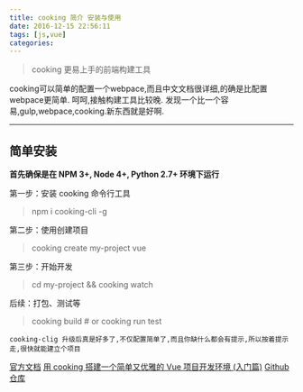 ```yaml
---
title: cooking 简介 安装与使用
date: 2016-12-15 22:56:11
tags: [js,vue]
categories:
---
```


> cooking 更易上手的前端构建工具

cooking可以简单的配置一个webpace,而且中文文档很详细,的确是比配置webpace更简单.
呵呵,接触构建工具比较晚. 发现一个比一个容易,gulp,webpace,cooking.新东西就是好啊.

----

## 简单安装

**首先确保是在 NPM 3+, Node 4+, Python 2.7+ 环境下运行**


第一步：安装 cooking 命令行工具

>npm i cooking-cli -g

第二步：使用创建项目

>cooking create my-project vue

第三步：开始开发

>cd my-project && cooking watch

后续：打包、测试等

>cooking build # or cooking run test

`cooking-clig 升级后真是好多了,不仅配置简单了,而且你缺什么都会有提示,所以按着提示走,很快就能建立个项目`

[官方文档](https://cookingjs.github.io/zh-cn/intro.html)
[用 cooking 搭建一个简单又优雅的 Vue 项目开发环境 (入门篇)](https://zhuanlan.zhihu.com/p/22387692)
[Github仓库](https://github.com/ElemeFE/cooking/blob/master/README_zh-cn.md)
